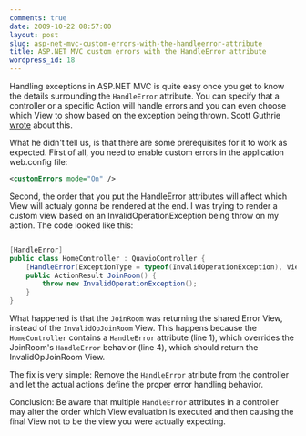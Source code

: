 ```yaml
---
comments: true
date: 2009-10-22 08:57:00
layout: post
slug: asp-net-mvc-custom-errors-with-the-handleerror-attribute
title: ASP.NET MVC custom errors with the HandleError attribute
wordpress_id: 18
---
```



Handling exceptions in ASP.NET MVC is quite easy once you get to know the details surrounding the `HandleError` attribute. You can specify that a controller or a specific Action will handle errors and you can even choose which View to show based on the exception being thrown. Scott Guthrie [wrote](http://weblogs.asp.net/scottgu/archive/2008/07/14/asp-net-mvc-preview-4-release-part-1.aspx) about this.


What he didn't tell us, is that there are some prerequisites for it to work as expected. First of all, you need to enable custom errors in the application web.config file:

```xml
<customErrors mode="On" />
```


Second, the order that you put the HandleError attributes will affect which View will actualy gonna be rendered at the end. I was trying to render a custom view based on an InvalidOperationException being throw on my action. The code looked like this:


```c#

[HandleError]
public class HomeController : QuavioController {
    [HandleError(ExceptionType = typeof(InvalidOperationException), View = <span class="str">"InvalidOpJoinRoom")]
    public ActionResult JoinRoom() {
        throw new InvalidOperationException();
    }
}
```

What happened is that the `JoinRoom` was returning the shared Error View, instead of the `InvalidOpJoinRoom` View. This happens because the `HomeController` contains a `HandleError` attribute (line 1), which overrides the JoinRoom's `HandleError` behavior (line 4), which should return the InvalidOpJoinRoom View.

The fix is very simple: Remove the `HandleError` atribute from the controller and let the actual actions define the proper error handling behavior.

Conclusion: Be aware that multiple `HandleError` attributes in a controller may alter the order which View evaluation is executed and then causing the final View not to be the view you were actually expecting.
